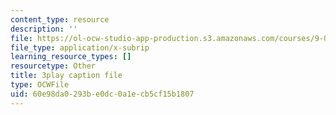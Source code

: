 ```yaml
---
content_type: resource
description: ''
file: https://ol-ocw-studio-app-production.s3.amazonaws.com/courses/9-00sc-introduction-to-psychology-fall-2011/60e98da0293be0dc0a1ecb5cf15b1807_2fbrl6WoIyo.srt
file_type: application/x-subrip
learning_resource_types: []
resourcetype: Other
title: 3play caption file
type: OCWFile
uid: 60e98da0-293b-e0dc-0a1e-cb5cf15b1807
---
```

